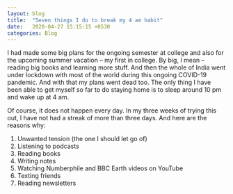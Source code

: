 ```yaml
---
layout: blog
title:  "Seven things I do to break my 4 am habit"
date:   2020-04-27 15:15:15 +0530
categories: Blog
---
```

I had made some big plans for the ongoing semester at college and also for the upcoming summer vacation – my first in college. By big, I mean – reading big books and learning more stuff. And then the whole of India went under lockdown with most of the world during this ongoing COVID-19 pandemic. And with that my plans went dead too. The only thing I have been able to get myself so far to do staying home is to sleep around 10 pm and wake up at 4 am.

Of course, it does not happen every day. In my three weeks of trying this out, I have not had a streak of more than three days. And here are the reasons why:

1.  Unwanted tension (the one I should let go of)
2.  Listening to podcasts
3.  Reading books
4.  Writing notes
5.  Watching Numberphile and BBC Earth videos on YouTube
6.  Texting friends
7.  Reading newsletters